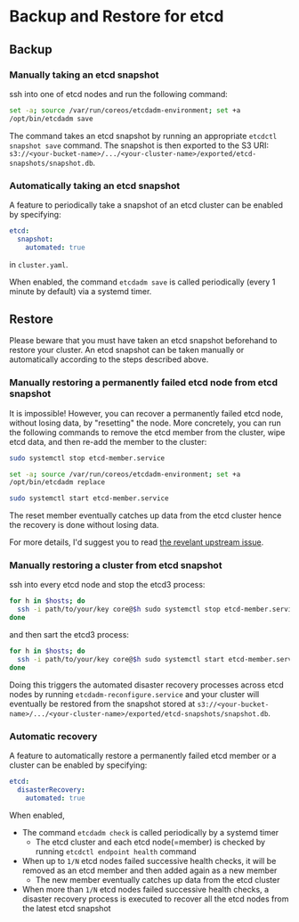 # Backup and Restore for etcd

## Backup

### Manually taking an etcd snapshot

ssh into one of etcd nodes and run the following command:

```bash
set -a; source /var/run/coreos/etcdadm-environment; set +a
/opt/bin/etcdadm save
```

The command takes an etcd snapshot by running an appropriate `etcdctl snapshot save` command.
The snapshot is then exported to the S3 URI: `s3://<your-bucket-name>/.../<your-cluster-name>/exported/etcd-snapshots/snapshot.db`.

### Automatically taking an etcd snapshot

A feature to periodically take a snapshot of an etcd cluster can be enabled by specifying: 
```yaml
etcd:
  snapshot:
    automated: true
``` 
in `cluster.yaml`.

When enabled, the command `etcdadm save` is called periodically (every 1 minute by default) via a systemd timer.

## Restore

Please beware that you must have taken an etcd snapshot beforehand to restore your cluster.
An etcd snapshot can be taken manually or automatically according to the steps described above.

### Manually restoring a permanently failed etcd node from etcd snapshot

It is impossible!
However, you can recover a permanently failed etcd node, without losing data, by "resetting" the node.
More concretely, you can run the following commands to remove the etcd member from the cluster, wipe etcd data, and then re-add the member to the cluster:

```bash
sudo systemctl stop etcd-member.service

set -a; source /var/run/coreos/etcdadm-environment; set +a
/opt/bin/etcdadm replace

sudo systemctl start etcd-member.service
```

The reset member eventually catches up data from the etcd cluster hence the recovery is done without losing data.

For more details, I'd suggest you to read [the revelant upstream issue](https://github.com/kubernetes/kubernetes/issues/40027#issuecomment-283501556).

### Manually restoring a cluster from etcd snapshot

ssh into every etcd node and stop the etcd3 process:

```bash
for h in $hosts; do
  ssh -i path/to/your/key core@$h sudo systemctl stop etcd-member.service
done
```

and then sart the etcd3 process:

```bash
for h in $hosts; do
  ssh -i path/to/your/key core@$h sudo systemctl start etcd-member.service
done
```

Doing this triggers the automated disaster recovery processes across etcd nodes by running `etcdadm-reconfigure.service`
and your cluster will eventually be restored from the snapshot stored at `s3://<your-bucket-name>/.../<your-cluster-name>/exported/etcd-snapshots/snapshot.db`.

### Automatic recovery

A feature to automatically restore a permanently failed etcd member or a cluster can be enabled by specifying:

```yaml
etcd:
  disasterRecovery:
    automated: true
```

When enabled,
- The command `etcdadm check` is called periodically by a systemd timer
  - The etcd cluster and each etcd node(=member) is checked by running `etcdctl endpoint health` command
- When up to `1/N` etcd nodes failed successive health checks, it will be removed as an etcd member and then added again as a new member
   - The new member eventually catches up data from the etcd cluster
- When more than `1/N` etcd nodes failed successive health checks, a disaster recovery process is executed to recover all the etcd nodes from the latest etcd snapshot
